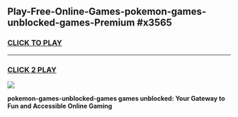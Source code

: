 
## Play-Free-Online-Games-pokemon-games-unblocked-games-Premium #x3565
<h3>
<a href="https://premium.freeplayer.one?title=pokemon-games-unblocked-games&ref=8M">CLICK TO PLAY</a></h3>
<hr>

<h3>
<a href="https://premium.freeplayer.one?title=pokemon-games-unblocked-games&ref=8M">CLICK 2 PLAY</a>
  
</h3>

<a href="https://premium.freeplayer.one?title=pokemon-games-unblocked-games&ref=8M"><img src="https://clearcache.store/games.png"></a>


**pokemon-games-unblocked-games games unblocked: Your Gateway to Fun and Accessible Online Gaming**
